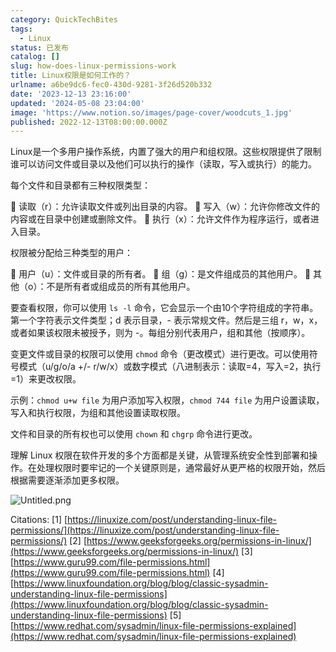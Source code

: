 ```yaml
---
category: QuickTechBites
tags:
  - Linux
status: 已发布
catalog: []
slug: how-does-linux-permissions-work
title: Linux权限是如何工作的？
urlname: a6be9dc6-fec0-430d-9281-3f26d520b332
date: '2023-12-13 23:16:00'
updated: '2024-05-08 23:04:00'
image: 'https://www.notion.so/images/page-cover/woodcuts_1.jpg'
published: 2022-12-13T08:00:00.000Z
---
```


Linux是一个多用户操作系统，内置了强大的用户和组权限。这些权限提供了限制谁可以访问文件或目录以及他们可以执行的操作（读取，写入或执行）的能力。


每个文件和目录都有三种权限类型：


🔸 读取（r）：允许读取文件或列出目录的内容。
🔸 写入（w）：允许你修改文件的内容或在目录中创建或删除文件。
🔸 执行（x）：允许文件作为程序运行，或者进入目录。


权限被分配给三种类型的用户：


🔸 用户（u）：文件或目录的所有者。
🔸 组（g）：是文件组成员的其他用户。
🔸 其他（o）：不是所有者或组成员的所有其他用户。


要查看权限，你可以使用 `ls -l` 命令，它会显示一个由10个字符组成的字符串。第一个字符表示文件类型；d 表示目录，- 表示常规文件。然后是三组 r，w，x，或者如果该权限未被授予，则为 -。每组分别代表用户，组和其他（按顺序）。


变更文件或目录的权限可以使用 `chmod` 命令（更改模式）进行更改。可以使用符号模式（u/g/o/a +/- r/w/x）或数字模式（八进制表示：读取=4，写入=2，执行=1）来更改权限。


示例：`chmod u+w file` 为用户添加写入权限，`chmod 744 file` 为用户设置读取，写入和执行权限，为组和其他设置读取权限。


文件和目录的所有权也可以使用 `chown` 和 `chgrp` 命令进行更改。


理解 Linux 权限在软件开发的多个方面都是关键，从管理系统安全性到部署和操作。在处理权限时要牢记的一个关键原则是，通常最好从更严格的权限开始，然后根据需要逐渐添加更多权限。


![Untitled.png](https://prod-files-secure.s3.us-west-2.amazonaws.com/5d24fe63-e567-4804-86f9-9fdc62e13082/332b89ee-9c33-4950-8a69-32c3d1ff2c69/Untitled.png?X-Amz-Algorithm=AWS4-HMAC-SHA256&X-Amz-Content-Sha256=UNSIGNED-PAYLOAD&X-Amz-Credential=ASIAZI2LB466S3SLCIHU%2F20250331%2Fus-west-2%2Fs3%2Faws4_request&X-Amz-Date=20250331T213430Z&X-Amz-Expires=3600&X-Amz-Security-Token=IQoJb3JpZ2luX2VjEEIaCXVzLXdlc3QtMiJHMEUCIGMjLapA7cHM%2BKPma3TxrjwyzwhiYk2xbmDoxP5kN8OHAiEAhotC%2F99ZHwSSeoEhNTe1Qv1Hpl9h0EAFR35dW9EaUskqiAQIq%2F%2F%2F%2F%2F%2F%2F%2F%2F%2F%2FARAAGgw2Mzc0MjMxODM4MDUiDJCmFNwO7x%2BMLoARFircA3jTcCk%2BgwckuSRVHzif5l%2B1F5vwwi3eMtBMkXk2upknLklTlPFKDHvkiPtxyEBqkN%2BtvreZSX6vKpIyqq%2FpLwvQfbNSbDJas6e1cXxDGHmH9pqow2ROWJbOEBfaKtIXW70Rwg%2BPU0Th9N4bdzi6DH6Ji1nzlQph%2Fif07Osn3lpNFWhqd%2F52mCy1Q0Kd4oYzjJTX00TrwvEri%2BJsR9P0ecD7UjHrdK4eNHKgc%2FswJjtJP%2FmvaWDyf%2BeudXLpb8%2FsLsuxZ2KOqXTfG3U5FpDpeWw4svyiWrOW9G%2FPbtjm9MVO9IHjp%2B0Qojcoq8QWwKxhhwNDcqaOMNLRq%2F%2F7R2Zdqozxa8ghoUofmtW9hBLD4kpTTxx3JTxWSm287d60ojw7KBycETJ6OTamwZ%2Fw9J%2BbkcFABsXYrf3vZA%2Fb1lKUGkIO86CViAe%2BogFirpk7oXqBdvRFIR356M2TRKOcXCzhnlbEQPjlIlqD4uXZNmqhvRc6W%2FHJ1qfasq9Xc3LrjyRcStFVLM%2F2R5oiAZFFP7P9pYSwtgmb2zxWdM6FVamEnuMGS7A6rmA4yWGiPodFKcJP2J0zArdebygqnECk8bdwCu%2BLBegZ5c%2FtKk%2Fov2TFN%2FNxL6%2BT7MciyKGbbexCMO21q78GOqUB01%2FFKsmIPqQTk1btBYOF7rVZ2Ij6GLpEkBMonbltwNLhpzHC%2F2YyZf%2FB2k1K0jkTcu8VXeAR5JY6HswVC5icaxEu3JlRdLB1UWMyu%2FBooDu8f%2F9FpAjw3IufbvQxENoe%2BGWTNvdwYPHDyWRwLQZlNg1i2MQzQPt9ETv1Nn6N1yvytvLnr3FQ3nrYnmqoUo3p2%2FZuyya%2B9qHdGpYEMxoqb1jykXyI&X-Amz-Signature=7ad07a51b2d8a0774bd1caff1fc1c446383b616d2459a61f3bd335be61356286&X-Amz-SignedHeaders=host&x-id=GetObject)


Citations:
[1] [https://linuxize.com/post/understanding-linux-file-permissions/](https://linuxize.com/post/understanding-linux-file-permissions/)
[2] [https://www.geeksforgeeks.org/permissions-in-linux/](https://www.geeksforgeeks.org/permissions-in-linux/)
[3] [https://www.guru99.com/file-permissions.html](https://www.guru99.com/file-permissions.html)
[4] [https://www.linuxfoundation.org/blog/blog/classic-sysadmin-understanding-linux-file-permissions](https://www.linuxfoundation.org/blog/blog/classic-sysadmin-understanding-linux-file-permissions)
[5] [https://www.redhat.com/sysadmin/linux-file-permissions-explained](https://www.redhat.com/sysadmin/linux-file-permissions-explained)

